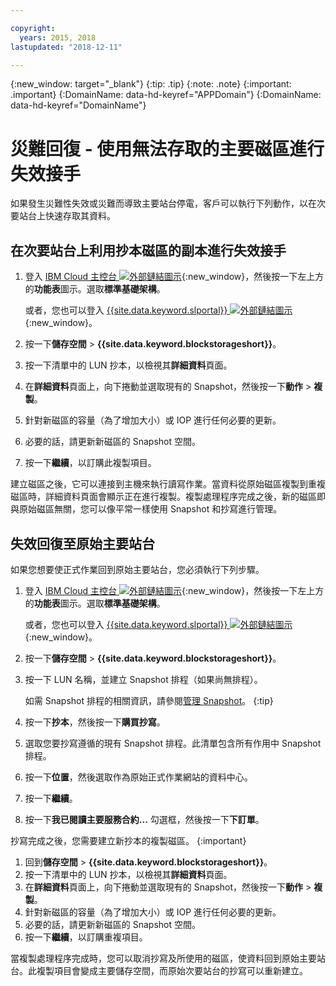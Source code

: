 ```yaml
---

copyright:
  years: 2015, 2018
lastupdated: "2018-12-11"

---
```

{:new_window: target="_blank"}
{:tip: .tip}
{:note: .note}
{:important: .important}
{:DomainName: data-hd-keyref="APPDomain"}
{:DomainName: data-hd-keyref="DomainName"}

# 災難回復 - 使用無法存取的主要磁區進行失效接手

如果發生災難性失效或災難而導致主要站台停電，客戶可以執行下列動作，以在次要站台上快速存取其資料。

## 在次要站台上利用抄本磁區的副本進行失效接手

1. 登入 [IBM Cloud 主控台 ![外部鏈結圖示](../../icons/launch-glyph.svg "外部鏈結圖示")](https://{DomainName}/catalog/){:new_window}，然後按一下左上方的**功能表**圖示。選取**標準基礎架構**。


   或者，您也可以登入 [{{site.data.keyword.slportal}} ![外部鏈結圖示](../../icons/launch-glyph.svg "外部鏈結圖示")](https://control.softlayer.com/){:new_window}。
2. 按一下**儲存空間** > **{{site.data.keyword.blockstorageshort}}**。
3. 按一下清單中的 LUN 抄本，以檢視其**詳細資料**頁面。
4. 在**詳細資料**頁面上，向下捲動並選取現有的 Snapshot，然後按一下**動作** > **複製**。
5. 針對新磁區的容量（為了增加大小）或 IOP 進行任何必要的更新。
6. 必要的話，請更新新磁區的 Snapshot 空間。
7. 按一下**繼續**，以訂購此複製項目。

建立磁區之後，它可以連接到主機來執行讀寫作業。當資料從原始磁區複製到重複磁區時，詳細資料頁面會顯示正在進行複製。複製處理程序完成之後，新的磁區即與原始磁區無關，您可以像平常一樣使用 Snapshot 和抄寫進行管理。

## 失效回復至原始主要站台

如果您想要使正式作業回到原始主要站台，您必須執行下列步驟。

1. 登入 [IBM Cloud 主控台 ![外部鏈結圖示](../../icons/launch-glyph.svg "外部鏈結圖示")](https://{DomainName}/catalog/){:new_window}，然後按一下左上方的**功能表**圖示。選取**標準基礎架構**。


   或者，您也可以登入 [{{site.data.keyword.slportal}} ![外部鏈結圖示](../../icons/launch-glyph.svg "外部鏈結圖示")](https://control.softlayer.com/){:new_window}。
2. 按一下**儲存空間** > **{{site.data.keyword.blockstorageshort}}**。
3. 按一下 LUN 名稱，並建立 Snapshot 排程（如果尚無排程）。

   如需 Snapshot 排程的相關資訊，請參閱[管理 Snapshot](working-with-snapshots.html#adding-a-snapshot-schedule)。
   {:tip}
4. 按一下**抄本**，然後按一下**購買抄寫**。

5. 選取您要抄寫遵循的現有 Snapshot 排程。此清單包含所有作用中 Snapshot 排程。
6. 按一下**位置**，然後選取作為原始正式作業網站的資料中心。
7. 按一下**繼續**。
8. 按一下**我已閱讀主要服務合約...** 勾選框，然後按一下**下訂單**。

抄寫完成之後，您需要建立新抄本的複製磁區。
{:important}

1. 回到**儲存空間** > **{{site.data.keyword.blockstorageshort}}**。
2. 按一下清單中的 LUN 抄本，以檢視其**詳細資料**頁面。
3. 在**詳細資料**頁面上，向下捲動並選取現有的 Snapshot，然後按一下**動作** > **複製**。
4. 針對新磁區的容量（為了增加大小）或 IOP 進行任何必要的更新。
5. 必要的話，請更新新磁區的 Snapshot 空間。
6. 按一下**繼續**，以訂購重複項目。

當複製處理程序完成時，您可以取消抄寫及所使用的磁區，使資料回到原始主要站台。此複製項目會變成主要儲存空間，而原始次要站台的抄寫可以重新建立。
